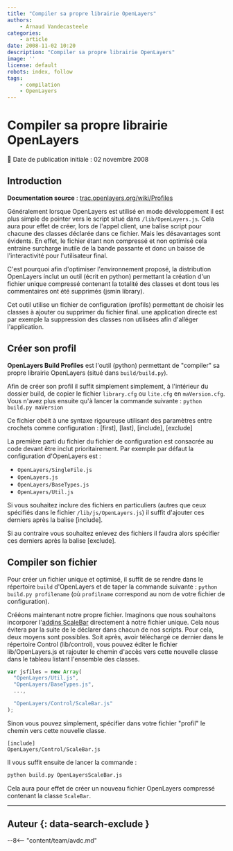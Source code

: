 ```yaml
---
title: "Compiler sa propre librairie OpenLayers"
authors:
    - Arnaud Vandecasteele
categories:
    - article
date: 2008-11-02 10:20
description: "Compiler sa propre librairie OpenLayers"
image: ''
license: default
robots: index, follow
tags:
    - compilation
    - OpenLayers
---
```


# Compiler sa propre librairie OpenLayers

:calendar: Date de publication initiale : 02 novembre 2008

## Introduction

**Documentation source** : [trac.openlayers.org/wiki/Profiles](http://trac.openlayers.org/wiki/Profiles)

Généralement lorsque OpenLayers est utilisé en mode développement il est plus simple de pointer vers le script situé dans `/lib/OpenLayers.js`. Cela aura pour effet de créer, lors de l'appel client, une balise script pour chacune des classes déclarée dans ce fichier. Mais les désavantages sont évidents. En effet, le fichier étant non compressé et non optimisé cela entraine surcharge inutile de la bande passante et donc un baisse de l'interactivité pour l'utilisateur final.

C'est pourquoi afin d'optimiser l'environnement proposé, la distribution OpenLayers inclut un outil (écrit en python) permettant la création d'un fichier unique compressé contenant la totalité des classes et dont tous les commentaires ont été supprimés (jsmin library).

Cet outil utilise un fichier de configuration (profils) permettant de choisir les classes à ajouter ou supprimer du fichier final. une application directe est par exemple la suppression des classes non utilisées afin d'alléger l'application.

## Créer son profil

**OpenLayers Build Profiles** est l'outil (python) permettant de "compiler" sa propre librairie OpenLayers (situé dans `build/build.py`).

Afin de créer son profil il suffit simplement simplement, à l'intérieur du dossier build, de copier le fichier `library.cfg` ou `lite.cfg` en `maVersion.cfg`. Vous n'avez plus ensuite qu'à lancer la commande suivante : `python build.py maVersion`

Ce fichier obéit à une syntaxe rigoureuse utilisant des paramètres entre crochets comme configuration : [first], [last], [include], [exclude]

La première parti du fichier du fichier de configuration est consacrée au code devant être inclut prioritairement. Par exemple par défaut la configuration d'OpenLayers est :

- `OpenLayers/SingleFile.js`
- `OpenLayers.js`
- `OpenLayers/BaseTypes.js`
- `OpenLayers/Util.js`

Si vous souhaitez inclure des fichiers en particuliers (autres que ceux spécifiés dans le fichier `/lib/js/OpenLayers.js`) il suffit d'ajouter ces derniers après la balise [include].

Si au contraire vous souhaitez enlevez des fichiers il faudra alors spécifier ces derniers après la balise [exclude].

## Compiler son fichier

Pour créer un fichier unique et optimisé, il suffit de se rendre dans le répertoire `build` d'OpenLayers et de taper la commande suivante : `python build.py profilename` (où `profilname` correspond au nom de votre fichier de configuration).

Crééons maintenant notre propre fichier. Imaginons que nous souhaitons incorporer l'[addins ScaleBar](http://trac.openlayers.org/browser/addins/scalebar/trunk/lib/OpenLayers/Control/ScaleBar.js) directement à notre fichier unique. Cela nous évitera par la suite de le déclarer dans chacun de nos scripts. Pour cela, deux moyens sont possibles. Soit après, avoir téléchargé ce dernier dans le répertoire Control (lib/control), vous pouvez éditer le fichier lib/OpenLayers.js et rajouter le chemin d'accès vers cette nouvelle classe dans le tableau listant l'ensemble des classes.

```javascript
var jsfiles = new Array(  
  "OpenLayers/Util.js",  
  "OpenLayers/BaseTypes.js",  
  ...,  

  "OpenLayers/Control/ScaleBar.js"  
);
```

Sinon vous pouvez simplement, spécifier dans votre fichier "profil" le chemin vers cette nouvelle classe.

```
[include]  
OpenLayers/Control/ScaleBar.js
```

Il vous suffit ensuite de lancer la commande :

```python
python build.py OpenLayersScaleBar.js
```

Cela aura pour effet de créer un nouveau fichier OpenLayers compressé contenant la classe `ScaleBar`.

----

## Auteur {: data-search-exclude }

--8<-- "content/team/avdc.md"

